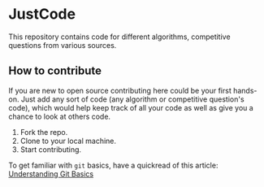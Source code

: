 # JustCode

This repository contains code for different algorithms, competitive questions from various sources.

## How to contribute

If you are new to open source contributing here could be your first hands-on.
Just add any sort of code (any algorithm or competitive question's code), which would help keep track of all your code as well as give you a chance to look at others code.

1. Fork the repo.
2. Clone to your local machine.
3. Start contributing.

To get familiar with `git` basics, have a quickread of this article: [Understanding Git Basics](https://www.freecodecamp.org/news/understanding-git-basics-commands-tips-tricks/)
